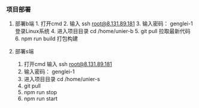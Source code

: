 ### 项目部署

1. 部署b端 
              1. 打开cmd 
              2. 输入  ssh root@8.131.89.181
              3. 输入密码：  genglei-1  登录Linux系统
              4. 进入项目目录 cd /home/unier-b
              5. git pull   拉取最新代码
              6. npm run build   打包构建

2. 部署s端

      1.  打开cmd  输入  ssh root@8.131.89.181
      2.  输入密码：  genglei-1
      3.  进入项目目录  cd /home/unier-s
      4.  git pull
      5.  npm run stop
      6.  npm run start

